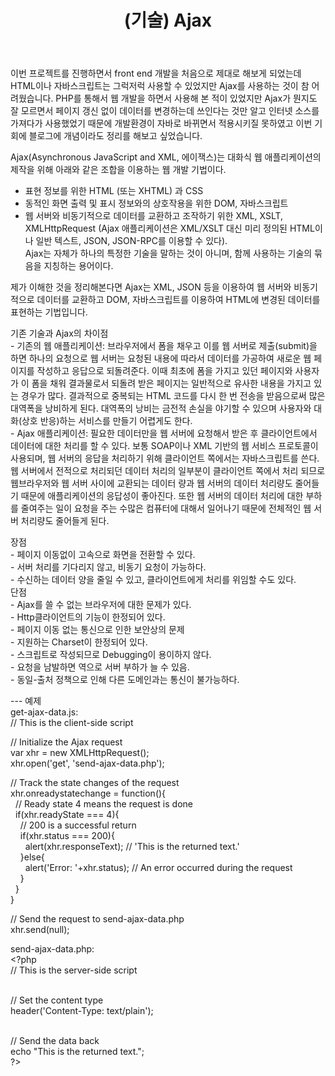 ﻿---
layout: post
title: (기술) Ajax
---

 이번 프로젝트를 진행하면서 front end 개발을 처음으로 제대로 해보게 되었는데 HTML이나 자바스크립트는 그럭저럭 사용할 수 있었지만 Ajax를 사용하는 것이 참 어려웠습니다. PHP를 통해서 웹 개발을 하면서 사용해 본 적이 있었지만 Ajax가 뭔지도 잘 모르면서 페이지 갱신 없이 데이터를 변경하는데 쓰인다는 것만 알고 인터넷 소스를 가져다가 사용했었기 때문에 개발환경이 자바로 바뀌면서 적용시키질 못하였고 이번 기회에 블로그에 개념이라도 정리를 해보고 싶었습니다.

Ajax(Asynchronous JavaScript and XML, 에이잭스)는 대화식 웹 애플리케이션의 제작을 위해 아래와 같은 조합을 이용하는 웹 개발 기법이다.

- 표현 정보를 위한 HTML (또는 XHTML) 과 CSS<br>
- 동적인 화면 출력 및 표시 정보와의 상호작용을 위한 DOM, 자바스크립트<br>
- 웹 서버와 비동기적으로 데이터를 교환하고 조작하기 위한 XML, XSLT, XMLHttpRequest (Ajax 애플리케이션은 XML/XSLT 대신 미리 정의된 HTML이나 일반 텍스트, JSON, JSON-RPC를 이용할 수 있다).<br>
Ajax는 자체가 하나의 특정한 기술을 말하는 것이 아니며, 함께 사용하는 기술의 묶음을 지칭하는 용어이다.
<p> 제가 이해한 것을 정리해본다면 Ajax는 XML, JSON 등을 이용하여 웹 서버와 비동기적으로 데이터를 교환하고 DOM, 자바스크립트를 이용하여 HTML에 변경된 데이터를 표현하는 기법입니다.</p>
<p>기존 기술과 Ajax의 차이점<br>
 - 기존의 웹 애플리케이션: 브라우저에서 폼을 채우고 이를 웹 서버로 제출(submit)을 하면 하나의 요청으로 웹 서버는 요청된 내용에 따라서 데이터를 가공하여 새로운 웹 페이지를 작성하고 응답으로 되돌려준다. 이때 최초에 폼을 가지고 있던 페이지와 사용자가 이 폼을 채워 결과물로서 되돌려 받은 페이지는 일반적으로 유사한 내용을 가지고 있는 경우가 많다. 결과적으로 중복되는 HTML 코드를 다시 한 번 전송을 받음으로써 많은 대역폭을 낭비하게 된다. 대역폭의 낭비는 금전적 손실을 야기할 수 있으며 사용자와 대화(상호 반응)하는 서비스를 만들기 어렵게도 한다.<br>
 - Ajax 애플리케이션: 필요한 데이터만을 웹 서버에 요청해서 받은 후 클라이언트에서 데이터에 대한 처리를 할 수 있다. 보통 SOAP이나 XML 기반의 웹 서비스 프로토콜이 사용되며, 웹 서버의 응답을 처리하기 위해 클라이언트 쪽에서는 자바스크립트를 쓴다. 웹 서버에서 전적으로 처리되던 데이터 처리의 일부분이 클라이언트 쪽에서 처리 되므로 웹브라우저와 웹 서버 사이에 교환되는 데이터 량과 웹 서버의 데이터 처리량도 줄어들기 때문에 애플리케이션의 응답성이 좋아진다. 또한 웹 서버의 데이터 처리에 대한 부하를 줄여주는 일이 요청을 주는 수많은 컴퓨터에 대해서 일어나기 때문에 전체적인 웹 서버 처리량도 줄어들게 된다.</p>
<p>장점<br>
 - 페이지 이동없이 고속으로 화면을 전환할 수 있다.<br>
 - 서버 처리를 기다리지 않고, 비동기 요청이 가능하다.<br>
 - 수신하는 데이터 양을 줄일 수 있고, 클라이언트에게 처리를 위임할 수도 있다.<br>
단점<br>
 - Ajax를 쓸 수 없는 브라우저에 대한 문제가 있다.<br>
 - Http클라이언트의 기능이 한정되어 있다.<br>
 - 페이지 이동 없는 통신으로 인한 보안상의 문제<br>
 - 지원하는 Charset이 한정되어 있다.<br>
 - 스크립트로 작성되므로 Debugging이 용이하지 않다.<br>
 - 요청을 남발하면 역으로 서버 부하가 늘 수 있음.<br>
 - 동일-출처 정책으로 인해 다른 도메인과는 통신이 불가능하다.</p>
---
예제<br>
get-ajax-data.js:<br>

<div class="highlight">
// This is the client-side script
 
// Initialize the Ajax request<br>
var xhr = new XMLHttpRequest();<br>
xhr.open('get', 'send-ajax-data.php');
 
// Track the state changes of the request<br>
xhr.onreadystatechange = function(){<br>
&nbsp;&nbsp;// Ready state 4 means the request is done<br>
&nbsp;&nbsp;if(xhr.readyState === 4){<br>
&nbsp;&nbsp;&nbsp;&nbsp;// 200 is a successful return<br>
&nbsp;&nbsp;&nbsp;&nbsp;if(xhr.status === 200){<br>
&nbsp;&nbsp;&nbsp;&nbsp;&nbsp;&nbsp;alert(xhr.responseText); // 'This is the returned text.'<br>
&nbsp;&nbsp;&nbsp;&nbsp;}else{<br>
&nbsp;&nbsp;&nbsp;&nbsp;&nbsp;&nbsp;alert('Error: '+xhr.status); // An error occurred during the request<br>
&nbsp;&nbsp;&nbsp;&nbsp;}<br>
&nbsp;&nbsp;}<br>
}<br>
 
// Send the request to send-ajax-data.php<br>
xhr.send(null);
</div>
send-ajax-data.php:

<div class="highlight">
&lt;?php<br>
// This is the server-side script<br><br>
 
// Set the content type<br>
header('Content-Type: text/plain');<br><br>
 
// Send the data back<br>
echo "This is the returned text.";<br>
?&gt;
</div>
